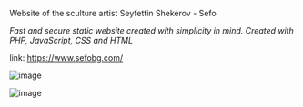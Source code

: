 Website of the sculture artist Seyfettin Shekerov - Sefo

_Fast and secure static website created with simplicity in mind. Created with PHP, JavaScript, CSS and HTML_

link: https://www.sefobg.com/

![image](https://github.com/nikolay-st-d/sefo/assets/126271396/0396ccf6-9c37-4313-911c-1dede5b597c9)

![image](https://github.com/nikolay-st-d/sefo/assets/126271396/22430b47-355c-4537-b403-65c311b6bbce)

